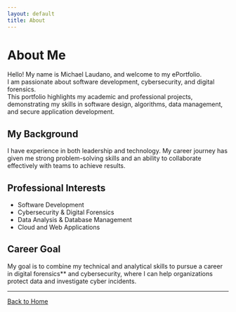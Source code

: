 ```yaml
---
layout: default
title: About
---
```


# About Me

Hello! My name is Michael Laudano, and welcome to my ePortfolio.  
I am passionate about software development, cybersecurity, and digital forensics.  
This portfolio highlights my academic and professional projects, demonstrating my skills in software design, algorithms, data management, and secure application development.

## My Background

I have experience in both leadership and technology. My career journey has given me strong problem-solving skills and an ability to collaborate effectively with teams to achieve results.

## Professional Interests

- Software Development  
- Cybersecurity & Digital Forensics  
- Data Analysis & Database Management  
- Cloud and Web Applications

## Career Goal

My goal is to combine my technical and analytical skills to pursue a career in digital forensics** and cybersecurity, where I can help organizations protect data and investigate cyber incidents.

---

[Back to Home](./)
